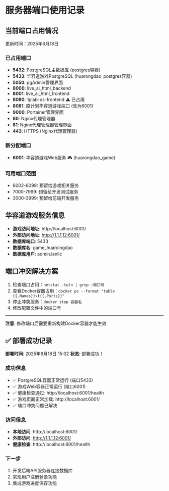# 服务器端口使用记录

## 当前端口占用情况
更新时间：2025年6月18日

### 已占用端口
- **5432**: PostgreSQL主数据库 (postgres容器)
- **5433**: 华容道游戏PostgreSQL (huarongdao_postgres容器)
- **5050**: pgAdmin管理界面
- **8000**: live_ai_html_backend
- **8001**: live_ai_html_frontend  
- **8080**: 1plab-os-frontend ⚠️ 已占用
- **8081**: 原计划华容道游戏端口 (改为6001)
- **9000**: Portainer管理界面
- **80**: Nginx代理管理器
- **81**: Nginx代理管理器管理界面
- **443**: HTTPS (Nginx代理管理器)

### 新分配端口
- **6001**: 华容道游戏Web服务 🎮 (huarongdao_game)

### 可用端口范围
- 6002-6099: 预留给游戏相关服务
- 7000-7999: 预留给开发测试服务
- 3000-3999: 预留给前端开发服务

## 华容道游戏服务信息
- **游戏访问地址**: http://localhost:6001/
- **外部访问地址**: http://1.1.1.12:6001/
- **数据库端口**: 5433
- **数据库名**: game_huaroingdao
- **数据库用户**: admin.lanlic

## 端口冲突解决方案
1. 检查端口占用：`netstat -tuln | grep :端口号`
2. 查看Docker容器占用：`docker ps --format "table {{.Names}}\t{{.Ports}}"`
3. 停止冲突服务：`docker stop 容器名`
4. 修改配置文件中的端口号

---
**注意**: 修改端口后需要重新构建Docker容器才能生效

## ✅ 部署成功记录
**部署时间**: 2025年6月18日 15:02
**状态**: 部署成功！

### 成功信息
- ✅ PostgreSQL容器正常运行 (端口5433)
- ✅ 游戏Web容器正常运行 (端口6001)
- ✅ 健康检查通过: http://localhost:6001/health
- ✅ 游戏页面正常加载: http://localhost:6001/
- ✅ 端口冲突问题已解决

### 访问信息
- **本地访问**: http://localhost:6001/
- **外部访问**: http://1.1.1.12:6001/
- **健康检查**: http://localhost:6001/health

### 下一步
1. 开发后端API服务器连接数据库
2. 实现用户注册登录功能
3. 集成游戏进度保存功能
